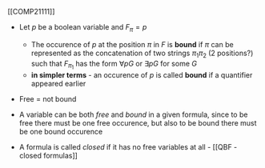 [[COMP21111]]

- Let $p$ be a boolean variable and $F_\pi = p$
	- The occurence of $p$ at the position $\pi$ in $F$ is **bound** if $\pi$ can be represented as the concatenation of two strings $\pi_1 \pi_2$ (2 positions?) such that $F_{\pi_1}$ has the form $\forall pG$ or $\exists pG$ for some $G$
	- **in simpler terms** - an occurence of $p$ is called **bound** if a quantifier appeared earlier

- Free = not bound
- A variable can be both *free* and *bound* in a given formula, since to be free there must be one free occurence, but also to be bound there must be one bound occurence
- A formula is called *closed* if it has no free variables at all - [[QBF - closed formulas]]

